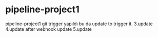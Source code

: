 # pipeline-project1
pipeline-project1
git trigger yapıldı bu da update to trigger it.
3.update
4.update after webhook update
5.update
